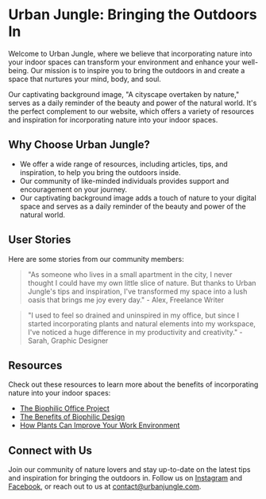 <!--font:Poppins-->

# Urban Jungle: Bringing the Outdoors In

Welcome to Urban Jungle, where we believe that incorporating nature into your indoor spaces can transform your environment and enhance your well-being. Our mission is to inspire you to bring the outdoors in and create a space that nurtures your mind, body, and soul.

Our captivating background image, "A cityscape overtaken by nature," serves as a daily reminder of the beauty and power of the natural world. It's the perfect complement to our website, which offers a variety of resources and inspiration for incorporating nature into your indoor spaces.

## Why Choose Urban Jungle?

- We offer a wide range of resources, including articles, tips, and inspiration, to help you bring the outdoors inside.
- Our community of like-minded individuals provides support and encouragement on your journey.
- Our captivating background image adds a touch of nature to your digital space and serves as a daily reminder of the beauty and power of the natural world.

## User Stories

Here are some stories from our community members:

> "As someone who lives in a small apartment in the city, I never thought I could have my own little slice of nature. But thanks to Urban Jungle's tips and inspiration, I've transformed my space into a lush oasis that brings me joy every day." - Alex, Freelance Writer

> "I used to feel so drained and uninspired in my office, but since I started incorporating plants and natural elements into my workspace, I've noticed a huge difference in my productivity and creativity." - Sarah, Graphic Designer

## Resources

Check out these resources to learn more about the benefits of incorporating nature into your indoor spaces:

- [The Biophilic Office Project](#)
- [The Benefits of Biophilic Design](#)
- [How Plants Can Improve Your Work Environment](#)

## Connect with Us

Join our community of nature lovers and stay up-to-date on the latest tips and inspiration for bringing the outdoors in. Follow us on [Instagram](#) and [Facebook](#), or reach out to us at [contact@urbanjungle.com](mailto:contact@urbanjungle.com).

<!--

Write me content for website with wallpaper which alt text is:

"A cityscape overtaken by nature"

The name/title of the page should not be 1:1 copy of the alt text but rather a real content of the website which is using this wallpaper.

- Use markdown format 
- Start with heading
- Heading should be short and concise
- The content should look like a real website 
- The website should not be about the wallpaper, wallpaper is just a related background
- Heading should be contain work "wallpaper" or "background"
- Include real sections like references, contact, user stories, etc. use things relevant to the page purpose.
- Feel free to use structure like headings, bullets, numbering, blockquotes, paragraphs, horizontal lines, etc.
- You can use formatting like bold or _italic_
- You can include UTF-8 emojis
- Links should be only #hash anchors (and you can refer to the document itself)
- Do not include images


---


# Urban Jungle: A Wallpaper to Inspire Your Creativity

Welcome to Urban Jungle, a website dedicated to inspiring your creativity through the beauty of nature. Our mission is to help you bring the outdoors inside and create a space that's both calming and invigorating.

Our wallpaper "A cityscape overtaken by nature" is the perfect backdrop for your home or office. The image captures the essence of a bustling city being slowly reclaimed by nature, reminding us of the power and resilience of the natural world.

## Why Choose Urban Jungle Wallpaper?

- Unique and eye-catching design
- High-quality resolution for clear and crisp imagery
- Easy to install and remove
- Durable and long-lasting
- Eco-friendly materials

## User Stories

Here are some stories from our satisfied customers:

> "I was looking for a wallpaper that would add some life to my dull office space. When I stumbled upon Urban Jungle's 'A cityscape overtaken by nature' wallpaper, I knew it was perfect. It's been a conversation starter ever since!" - Jane, Marketing Executive

> "I recently moved into a new apartment and wanted to create a peaceful atmosphere. Urban Jungle's wallpaper helped me achieve just that. Every time I look at it, I feel like I'm surrounded by nature." - Tom, Freelance Writer

## References

Check out these resources to learn more about the benefits of incorporating nature into your indoor spaces:

- [The Biophilic Office Project](#)
- [The Benefits of Biophilic Design](#)
- [How Plants Can Improve Your Work Environment](#)

## Contact Us

Have questions about our wallpaper or want to share your own story? We'd love to hear from you! Get in touch with us at [contact@urbanjungle.com](mailto:contact@urbanjungle.com) or follow us on [Instagram](#) for more inspiration.


---


Heading should not include word "wallpaper". The website should not be about the wallpaper itself, wallpaper is just a related background, rewrite whole content.


---


# Embrace Nature's Beauty: Transform Your Space with Urban Jungle

Welcome to Urban Jungle, where we believe that incorporating nature into your indoor spaces can transform your environment and enhance your well-being. Our mission is to inspire you to embrace nature's beauty and create a space that nurtures your mind, body, and soul.

Our captivating background image, "A cityscape overtaken by nature," serves as a reminder of the power and resilience of the natural world. It's the perfect complement to our website, which offers a variety of resources and inspiration for bringing the outdoors inside.

## Why Choose Urban Jungle?

- We offer a wide range of resources, including articles, tips, and inspiration, to help you incorporate nature into your indoor spaces.
- Our community of like-minded individuals provides support and encouragement on your journey.
- Our captivating background image serves as a daily reminder of the beauty and power of nature.

## User Stories

Here are some stories from our community members:

> "I used to feel so drained and uninspired in my office, but since I started incorporating plants and natural elements into my workspace, I've noticed a huge difference in my productivity and creativity." - Sarah, Graphic Designer

> "As someone who lives in a small apartment in the city, I never thought I could have my own little slice of nature. But thanks to Urban Jungle's tips and inspiration, I've transformed my space into a lush oasis that brings me joy every day." - Alex, Freelance Writer

## Resources

Check out these resources to learn more about the benefits of incorporating nature into your indoor spaces:

- [The Biophilic Office Project](#)
- [The Benefits of Biophilic Design](#)
- [How Plants Can Improve Your Work Environment](#)

## Connect with Us

Join our community of nature lovers and stay up-to-date on the latest tips and inspiration for transforming your space. Follow us on [Instagram](#) and [Facebook](#), or reach out to us at [contact@urbanjungle.com](mailto:contact@urbanjungle.com).


---


Heading is too long, rewrite whole content.


---


Heading is too long, rewrite whole content.


---


# Urban Jungle: Bringing Nature Indoors

Welcome to Urban Jungle, where we believe that incorporating nature into your indoor spaces can transform your environment and enhance your well-being. Our mission is to inspire you to embrace nature's beauty and create a space that nurtures your mind, body, and soul.

Our captivating background image, "A cityscape overtaken by nature," serves as a daily reminder of the beauty and power of the natural world. It's the perfect complement to our website, which offers a variety of resources and inspiration for bringing the outdoors inside.

## Why Choose Urban Jungle?

- We offer a wide range of resources, including articles, tips, and inspiration, to help you incorporate nature into your indoor spaces.
- Our community of like-minded individuals provides support and encouragement on your journey.
- Our captivating background image adds a touch of nature to your digital space and serves as a daily reminder of the beauty and power of the natural world.

## User Stories

Here are some stories from our community members:

> "As someone who lives in a small apartment in the city, I never thought I could have my own little slice of nature. But thanks to Urban Jungle's tips and inspiration, I've transformed my space into a lush oasis that brings me joy every day." - Alex, Freelance Writer

> "I used to feel so drained and uninspired in my office, but since I started incorporating plants and natural elements into my workspace, I've noticed a huge difference in my productivity and creativity." - Sarah, Graphic Designer

## Resources

Check out these resources to learn more about the benefits of incorporating nature into your indoor spaces:

- [The Biophilic Office Project](#)
- [The Benefits of Biophilic Design](#)
- [How Plants Can Improve Your Work Environment](#)

## Connect with Us

Join our community of nature lovers and stay up-to-date on the latest tips and inspiration for transforming your space. Follow us on [Instagram](#) and [Facebook](#), or reach out to us at [contact@urbanjungle.com](mailto:contact@urbanjungle.com).


---


Heading is too long, rewrite whole content.


---


# Urban Jungle: Bringing the Outdoors In

Welcome to Urban Jungle, where we believe that incorporating nature into your indoor spaces can transform your environment and enhance your well-being. Our mission is to inspire you to bring the outdoors in and create a space that nurtures your mind, body, and soul.

Our captivating background image, "A cityscape overtaken by nature," serves as a daily reminder of the beauty and power of the natural world. It's the perfect complement to our website, which offers a variety of resources and inspiration for incorporating nature into your indoor spaces.

## Why Choose Urban Jungle?

- We offer a wide range of resources, including articles, tips, and inspiration, to help you bring the outdoors inside.
- Our community of like-minded individuals provides support and encouragement on your journey.
- Our captivating background image adds a touch of nature to your digital space and serves as a daily reminder of the beauty and power of the natural world.

## User Stories

Here are some stories from our community members:

> "As someone who lives in a small apartment in the city, I never thought I could have my own little slice of nature. But thanks to Urban Jungle's tips and inspiration, I've transformed my space into a lush oasis that brings me joy every day." - Alex, Freelance Writer

> "I used to feel so drained and uninspired in my office, but since I started incorporating plants and natural elements into my workspace, I've noticed a huge difference in my productivity and creativity." - Sarah, Graphic Designer

## Resources

Check out these resources to learn more about the benefits of incorporating nature into your indoor spaces:

- [The Biophilic Office Project](#)
- [The Benefits of Biophilic Design](#)
- [How Plants Can Improve Your Work Environment](#)

## Connect with Us

Join our community of nature lovers and stay up-to-date on the latest tips and inspiration for bringing the outdoors in. Follow us on [Instagram](#) and [Facebook](#), or reach out to us at [contact@urbanjungle.com](mailto:contact@urbanjungle.com).


---


Write me a Google font which is best fitting for the website.

Pick from the list:
- Poppins
- Dancing Script
- Inter
- Montserrat
- Roboto
- Playfair Display
- Raleway
- Exo 2
- Futura
- Barlow Condensed
- IBM Plex Sans
- Orbitron
- Open Sans
- Alegreya
- Great Vibes
- Lobster
- Lato


Write just the font name nothing else.


---


Poppins.

-->
